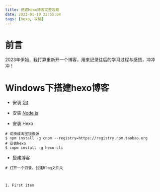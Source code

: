 ```yaml
---
title: 搭建Hexo博客完整攻略
date: 2023-01-10 22:55:04
tags: [hexo, 攻略]
---
```

# 前言

2023年伊始，我打算重新开一个博客，用来记录往后的学习过程与感悟，冲冲冲！

# Windows下搭建hexo博客

- 安装 [Git](https://git-scm.com/downloads)

- 安装 [Node.js](https://nodejs.org/en/)

- 安装 Hexo

```
# 切换成淘宝镜像源
$ npm install -g cnpm --registry=https://registry.npm.taobao.org
# 安装hexo
$ cnpm install -g hexo-cli
```
- 搭建博客
```
# 打开一个目录，创建Blog文件夹



1. First item
